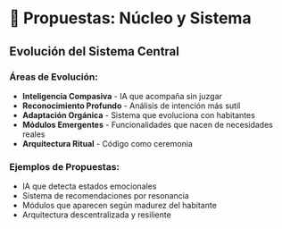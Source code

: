 # 🧠 Propuestas: Núcleo y Sistema

## Evolución del Sistema Central

### Áreas de Evolución:
- **Inteligencia Compasiva** - IA que acompaña sin juzgar
- **Reconocimiento Profundo** - Análisis de intención más sutil
- **Adaptación Orgánica** - Sistema que evoluciona con habitantes
- **Módulos Emergentes** - Funcionalidades que nacen de necesidades reales
- **Arquitectura Ritual** - Código como ceremonia

### Ejemplos de Propuestas:
- IA que detecta estados emocionales
- Sistema de recomendaciones por resonancia
- Módulos que aparecen según madurez del habitante
- Arquitectura descentralizada y resiliente